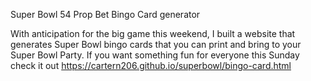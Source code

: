 Super Bowl 54 Prop Bet Bingo Card generator

With anticipation for the big game this weekend, I built a website that generates Super Bowl bingo cards that you can print and bring to your Super Bowl Party.  If you want something fun for everyone this Sunday check it out https://cartern206.github.io/superbowl/bingo-card.html
